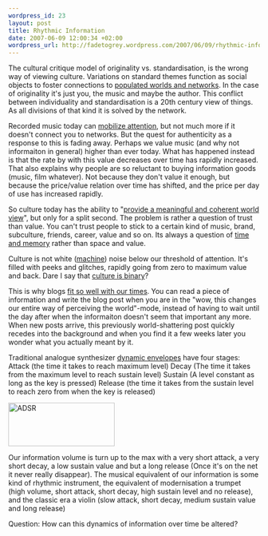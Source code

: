 ```yaml
--- 
wordpress_id: 23
layout: post
title: Rhythmic Information
date: 2007-06-09 12:00:34 +02:00
wordpress_url: http://fadetogrey.wordpress.com/2007/06/09/rhythmic-information/
---
```

The cultural critique model of originality vs. standardisation, is the wrong way of viewing culture. Variations on standard themes function as social objects to foster connections to <a href="http://piratbyran.org/walpurgis/" target="_blank">populated worlds and networks</a>. In the case of originality it's just you, the music and maybe the author. This conflict between individuality and standardisation is a 20th century view of things. As all divisions of that kind it is solved by the network.

Recorded music today can <a href="http://fadetogrey.wordpress.com/2007/06/08/sound-days/" target="_blank">mobilize attention</a>, but not much more if it doesn't connect you to networks. But the quest for authenticity as a response to this is fading away. Perhaps we value music (and why not informaiton in general) higher than ever today. What has happened instead is that the rate by with this value decreases over time has rapidly increased. That also explains why people are so reluctant to buying information goods (music, film whatever). Not because they don't value it enough, but because the price/value relation over time has shifted, and the price per day of use has increased rapidly.

So culture today has the ability to "<a href="http://web.mac.com/adamerica/iWeb/AdamArvidsson/Intro_files/Arvidsson.finaleditmarch07-1" target="_blank">provide a meaningful and coherent world view</a>", but only for a split second. The problem is rather a question of trust than value. You can't trust people to stick to a certain kind of music, brand, subculture, friends, career, value and so on. Its always a question of <a href="http://fadetogrey.wordpress.com/2007/06/07/too-short-on-information/" target="_blank">time and memory</a> rather than space and value.

Culture is not white (<a href="http://fadetogrey.wordpress.com/2007/04/19/tva-recensioner/" target="_blank">machine</a>) noise below our threshold of attention. It's filled with peeks and glitches, rapidly going from zero to maximum value and back. Dare I say that <a href="http://fadetogrey.wordpress.com/2007/06/03/kulturkritik/" target="_blank">culture is binary</a>?

This is why blogs <a href="http://fadetogrey.wordpress.com/2007/06/07/too-short-on-information/" target="_blank">fit so well with our times</a>. You can read a piece of information and write the blog post when you are in the "wow, this changes our entire way of perceiving the world"-mode, instead of having to wait until the day after when the informaiton doesn't seem that important any more. When new posts arrive, this previously world-shattering post quickly recedes into the background and when you find it a few weeks later you wonder what you actually meant by it.

Traditional analogue synthesizer <a href="http://en.wikipedia.org/wiki/ADSR_envelope" target="_blank">dynamic envelopes</a> have four stages:
Attack (the time it takes to reach maximum level)
Decay (The time it takes from the maximum level to reach sustain level)
Sustain (A level constant as long as the key is pressed)
Release (the time it takes from the sustain level to reach zero from when the key is released)

<img src="http://upload.wikimedia.org/wikipedia/en/thumb/e/ef/ADSR_Envelope_Graph.svg/213px-ADSR_Envelope_Graph.svg.png" alt="ADSR" height="87" width="213" />

Our information volume is turn up to the max with a very short attack, a very short decay, a low sustain value and but a long release (Once it's on the net it never really disappear). The musical equivalent of our information is some kind of rhythmic instrument, the equivalent of modernisation a trumpet (high volume, short attack, short decay, high sustain level and no release), and the classic era a violin (slow attack, short decay, medium sustain value and long release)

Question: How can this dynamics of information over time be altered?
